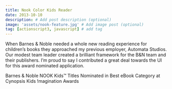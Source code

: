 ```yaml
---
title: Nook Color Kids Reader
date: 2013-10-10
description: # Add post description (optional)
image: 'assets/nook-feature.jpg' # Add image post (optional)
tag: [actionscript3, javascript] # add tag
---
```


When Barnes & Noble needed a whole new reading experience for children’s books they approached my previous employer, Automata Studios. Our modest team leader created a brilliant framework for the B&N team and their publishers. I’m proud to say I contributed a great deal towards the UI for this award nominated application.

Barnes & Noble NOOK Kids™ Titles Nominated in Best eBook Category at Cynopsis Kids !magination Awards
